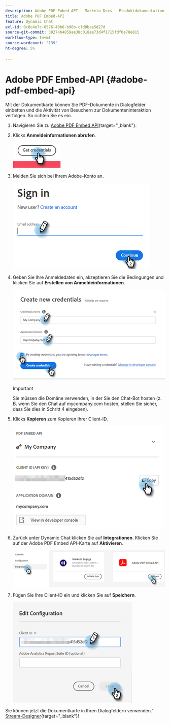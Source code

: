 ```yaml
---
description: Adobe PDF Embed API - Marketo Docs - Produktdokumentation
title: Adobe PDF Embed-API
feature: Dynamic Chat
exl-id: 0c8c4e7c-6576-40b6-b96b-cfd0bae5d27d
source-git-commit: 38274b4859ae38c018ee73d4f1715fdf6a78e815
workflow-type: tm+mt
source-wordcount: '139'
ht-degree: 5%

---
```


# Adobe PDF Embed-API {#adobe-pdf-embed-api}

Mit der Dokumentkarte können Sie PDF-Dokumente in Dialogfelder einbetten und die Aktivität von Besuchern zur Dokumenteninteraktion verfolgen. So richten Sie es ein.

1. Navigieren Sie zu [Adobe PDF Embed API](https://udp.adobe.io/document-services/apis/pdf-embed/){target="_blank"}.

1. Klicks **Anmeldeinformationen abrufen**.

   ![](assets/adobe-pdf-embed-api-1.png)

1. Melden Sie sich bei Ihrem Adobe-Konto an.

   ![](assets/adobe-pdf-embed-api-2.png)

1. Geben Sie Ihre Anmeldedaten ein, akzeptieren Sie die Bedingungen und klicken Sie auf **Erstellen von Anmeldeinformationen**.

   ![](assets/adobe-pdf-embed-api-3.png)

   >[!IMPORTANT]
   >
   >Sie müssen die Domäne verwenden, in der Sie den Chat-Bot hosten (z. B. wenn Sie den Chat auf mycompany.com hosten, stellen Sie sicher, dass Sie dies in Schritt 4 eingeben).

1. Klicks **Kopieren** zum Kopieren Ihrer Client-ID.

   ![](assets/adobe-pdf-embed-api-4.png)

1. Zurück unter Dynamic Chat klicken Sie auf **Integrationen**. Klicken Sie auf der Adobe PDF Embed API-Karte auf **Aktivieren**.

   ![](assets/adobe-pdf-embed-api-5.png)

1. Fügen Sie Ihre Client-ID ein und klicken Sie auf **Speichern**.

   ![](assets/adobe-pdf-embed-api-6.png)

Sie können jetzt die Dokumentkarte in Ihren Dialogfeldern verwenden.&quot; [Stream-Designer](/help/marketo/product-docs/demand-generation/dynamic-chat/automated-chat/stream-designer.md){target="_blank"}!
